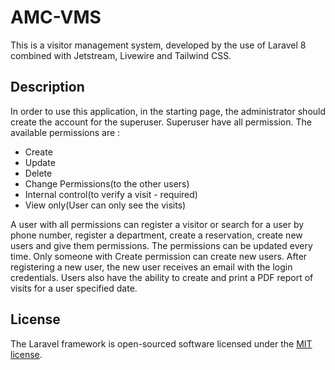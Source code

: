 # AMC-VMS
This is a visitor management system, developed by the use of Laravel 8 combined with Jetstream, Livewire and Tailwind CSS. 

## Description
In order to use this application, in the starting page, the administrator should create the account for the superuser. Superuser have all permission. 
The available permissions are : 

- Create
- Update
- Delete
- Change Permissions(to the other users)
- Internal control(to verify a visit - required)   
- View only(User can only see the visits)

A user with all permissions can register a visitor or search for a user by phone number, register a department, create a reservation, create new users and give them permissions.  The permissions can be updated every time. Only someone with Create permission can create new users. After registering a new user, the new user receives an email with the login credentials. Users also have the ability to create and print a PDF report of visits for a user specified date.

## License

The Laravel framework is open-sourced software licensed under the [MIT license](https://opensource.org/licenses/MIT).
